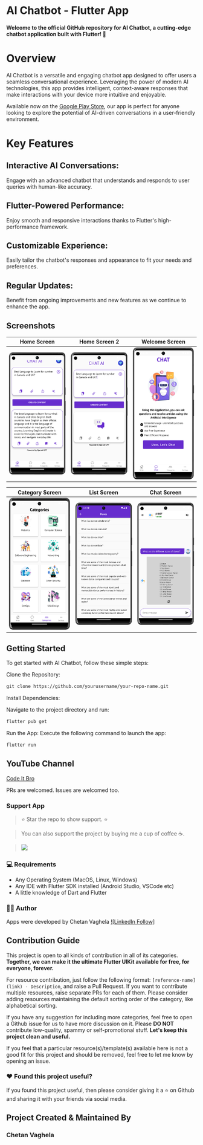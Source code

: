 <h1>AI Chatbot - Flutter App</h1>
<h4>Welcome to the official GitHub repository for AI Chatbot, a cutting-edge chatbot application built with Flutter! 🌟</h4>


<h1>Overview</h1>
AI Chatbot is a versatile and engaging chatbot app designed to offer users a seamless conversational experience. Leveraging the power of modern AI technologies, this app provides intelligent, context-aware responses that make interactions with your device more intuitive and enjoyable.

Available now on the [Google Play Store](https://play.google.com/store/apps/details?id=com.aichatbot.chatai.ai.chat.bot.aichat.chatai), our app is perfect for anyone looking to explore the potential of AI-driven conversations in a user-friendly environment.

<h1>Key Features</h1>
<h2>Interactive AI Conversations:</h2> Engage with an advanced chatbot that understands and responds to user queries with human-like accuracy.
<h2>Flutter-Powered Performance:</h2> Enjoy smooth and responsive interactions thanks to Flutter's high-performance framework.
<h2>Customizable Experience:</h2> Easily tailor the chatbot's responses and appearance to fit your needs and preferences.
<h2>Regular Updates:</h2> Benefit from ongoing improvements and new features as we continue to enhance the app.

## Screenshots

Home Screen               |  Home Screen 2              | Welcome Screen        |
:-------------------------:|:-------------------------:|:-------------------------:|
![](https://github.com/chetan532/ChatAi-Flutter-ChatGPT-App/blob/main/assets/images/s1.png?raw=true) | ![](https://github.com/chetan532/ChatAi-Flutter-ChatGPT-App/blob/main/assets/images/s2.png?raw=true)| ![](https://github.com/chetan532/ChatAi-Flutter-ChatGPT-App/blob/main/assets/images/s3.png?raw=true)|

Category Screen      |  List Screen | Chat Screen |
:-------------------------:|:-------------------------:|:-------------------------:|
![](https://github.com/chetan532/ChatAi-Flutter-ChatGPT-App/blob/main/assets/images/s4.png?raw=true) |![](https://github.com/chetan532/ChatAi-Flutter-ChatGPT-App/blob/main/assets/images/s5.png?raw=true)|![](https://github.com/chetan532/ChatAi-Flutter-ChatGPT-App/blob/main/assets/images/s6.png?raw=true)|


<h2>Getting Started</h2>
To get started with AI Chatbot, follow these simple steps:

Clone the Repository:
```xml
git clone https://github.com/yourusername/your-repo-name.git
```

Install Dependencies:

Navigate to the project directory and run:
```xml
flutter pub get
```
Run the App:
Execute the following command to launch the app:
```xml
flutter run
```

## YouTube Channel

[Code It Bro](https://www.youtube.com/@CodeItBroz)

PRs are welcomed. Issues are welcomed too.

### Support App

> ⭐️ Star the repo to show support. ⭐️

> You can also support the project by buying me a cup of coffee ☕️.

> <a href="https://buymeacoffee.com/chetanvaghela"><img src="https://img.buymeacoffee.com/button-api/?text=Buy me a coffee&emoji=&slug=chetanvaghela&button_colour=BD5FFF&font_colour=ffffff&font_family=Cookie&outline_colour=000000&coffee_colour=FFDD00"></a>

### 💻 Requirements

- Any Operating System (MacOS, Linux, Windows)
- Any IDE with Flutter SDK installed (Android Studio, VSCode etc)
- A little knowledge of Dart and Flutter

### 👨‍💻 Author

Apps were developed by Chetan Vaghela [![LinkedIn Follow]](https://www.linkedin.com/in/chetanvaghela457/)

## Contribution Guide

This project is open to all kinds of contribution in all of its categories. **Together, we can make it the ultimate Flutter UIKit available for free, for everyone, forever.**

For resource contribution, just follow the following format: `[reference-name](link) - Description`, and raise a Pull Request. If you want to contribute multiple resources, raise separate PRs for each of them. Please consider adding resources maintaining the default sorting order of the category, like alphabetical sorting.

If you have any suggestion for including more categories, feel free to open a Github issue for us to have more discussion on it. Please **DO NOT** contribute low-quality, spammy or self-promotional stuff. **Let's keep this project clean and useful.**

If you feel that a particular resource(s)/template(s) available here is not a good fit for this project and should be removed, feel free to let me know by opening an issue.

### :heart: Found this project useful?

If you found this project useful, then please consider giving it a :star: on Github and sharing it with your friends via social media.

## Project Created & Maintained By

### Chetan Vaghela

